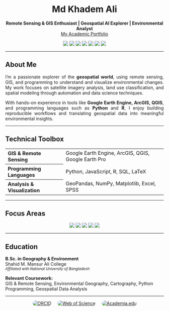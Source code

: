<h1 align="center">Md Khadem Ali</h1>

<p align="center">
  <strong>Remote Sensing & GIS Enthusiast | Geospatial AI Explorer | Environmental Analyst</strong><br>
  <a href="https://www.khademali.com" target="_blank" rel="noopener noreferrer">My Academic Portfolio</a>
</p>

<p align="center">
  <img src="https://img.shields.io/badge/Remote%20Sensing-0057A0?style=for-the-badge&logo=satellite&logoColor=white" />
  <img src="https://img.shields.io/badge/GIS-00BFFF?style=for-the-badge&logo=databricks&logoColor=white" />
  <img src="https://img.shields.io/badge/Google%20Earth%20Engine-4285F4?style=for-the-badge&logo=googleearth&logoColor=white" />
  <img src="https://img.shields.io/badge/QGIS-A3C93A?style=for-the-badge&logo=qgis&logoColor=white" />
  <img src="https://img.shields.io/badge/ArcGIS-0066CC?style=for-the-badge&logo=arcgis&logoColor=white" />
  <img src="https://img.shields.io/badge/Python-3776AB?style=for-the-badge&logo=python&logoColor=white" />
  <img src="https://img.shields.io/badge/R-276DC3?style=for-the-badge&logo=r&logoColor=white" />
</p>

---

## About Me

<div align="justify">

I’m a passionate explorer of the **geospatial world**, using remote sensing, GIS, and programming to understand and visualize environmental changes. My work focuses on satellite imagery analysis, land use classification, and spatial modeling through automation and data science techniques.

With hands-on experience in tools like **Google Earth Engine, ArcGIS, QGIS**, and programming languages such as **Python** and **R**, I enjoy building reproducible workflows and translating geospatial data into meaningful environmental insights.

</div>

---

## Technical Toolbox

<table>
  <tr>
    <th align="left">GIS & Remote Sensing</th>
    <td>Google Earth Engine, ArcGIS, QGIS, Google Earth Pro</td>
  </tr>
  <tr>
    <th align="left">Programming Languages</th>
    <td>Python, JavaScript, R, SQL, LaTeX</td>
  </tr>
  <tr>
    <th align="left">Analysis & Visualization</th>
    <td>GeoPandas, NumPy, Matplotlib, Excel, SPSS</td>
  </tr>
</table>

---

## Focus Areas

<p align="center">
  <img src="https://img.shields.io/badge/-%20Vegetation%20Index%20(NDVI,EVI)-brightgreen?style=flat-square" />
  <img src="https://img.shields.io/badge/-%20Land%20Use%20&%20LULC%20Mapping-blue?style=flat-square" />
  <img src="https://img.shields.io/badge/-%20Geospatial%20ML%20&%20Modeling-purple?style=flat-square" />
  <img src="https://img.shields.io/badge/-%20Time%20Series%20Remote%20Sensing-orange?style=flat-square" />
  <img src="https://img.shields.io/badge/-%20Environmental%20Change%20Detection-red?style=flat-square" />
</p>

---

## Education

**B.Sc. in Geography & Environment**  
Shahid M. Mansur Ali College  
<sub><i>Affiliated with National University of Bangladesh</i></sub>

**Relevant Coursework:**  
GIS & Remote Sensing, Environmental Geography, Cartography, Python Programming, Geospatial Data Analysis

---


<p align="center" style="display: flex; justify-content: center; gap: 20px; flex-wrap: nowrap;">

  <!-- ORCID -->
  <a href="https://orcid.org/0009-0006-0917-3372" target="_blank" rel="noopener noreferrer" style="display: inline-block;">
    <img src="https://img.shields.io/badge/ORCID-A6CE39?style=for-the-badge&logo=orcid&logoColor=white" alt="ORCID" style="border-radius: 12px;" />
  </a>

  <!-- Web of Science -->
  <a href="https://www.webofscience.com/wos/author/record/NZO-2787-2025" target="_blank" rel="noopener noreferrer" style="display: inline-block;">
    <img src="https://img.shields.io/badge/Web%20of%20Science-228B22?style=for-the-badge&logo=clarivate&logoColor=white" alt="Web of Science" style="border-radius: 12px;" />
  </a>

  <!-- Academia.edu -->
  <a href="https://graphicspath.academia.edu/mdkhademali" target="_blank" rel="noopener noreferrer" style="display: inline-block;">
    <img src="https://img.shields.io/badge/Academia.edu-414141?style=for-the-badge&logo=academia&logoColor=white" alt="Academia.edu" style="border-radius: 12px;" />
  </a>

</p>


